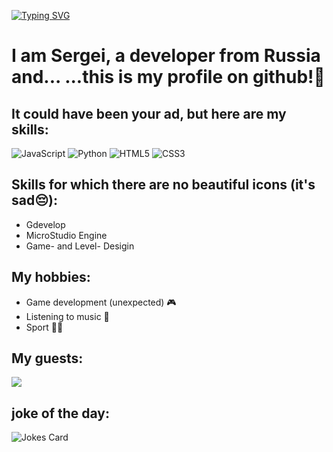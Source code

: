 [![Typing SVG](https://readme-typing-svg.herokuapp.com?font=Fira+Code&size=30&pause=1000&color=02DC00&center=true&random=false&width=435&lines=Hello+World)](https://git.io/typing-svg)
# I am Sergei, a developer from Russia and...  ...this is my profile on github!🙂


## It could have been your ad, but here are my skills:
![JavaScript](https://img.shields.io/badge/javascript-%23323330.svg?style=for-the-badge&logo=javascript&logoColor=%23F7DF1E) ![Python](https://img.shields.io/badge/python-3670A0?style=for-the-badge&logo=python&logoColor=ffdd54)
![HTML5](https://img.shields.io/badge/html5-%23E34F26.svg?style=for-the-badge&logo=html5&logoColor=white) ![CSS3](https://img.shields.io/badge/css3-%231572B6.svg?style=for-the-badge&logo=css3&logoColor=white)


## Skills for which there are no beautiful icons (it's sad😔):
* Gdevelop 
* MicroStudio Engine
* Game- and Level- Desigin


## My hobbies:
* Game development (unexpected) :video_game:
* Listening to music :musical_note: 
* Sport 🏋️‍♂️


##  My guests:
![](https://komarev.com/ghpvc/?username=your-github-username)


## joke of the day:
![Jokes Card](https://readme-jokes.vercel.app/api)